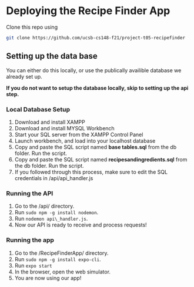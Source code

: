# Deploying the Recipe Finder App

Clone this repo using 
```bash
git clone https://github.com/ucsb-cs148-f21/project-t05-recipefinder
```

## Setting up the data base

You can either do this locally, or use the publically availible database we already set up. 

**If you do not want to setup the database locally, skip to setting up the api step.**

### Local Database Setup

1. Download and install XAMPP
2. Download and install MYSQL Workbench
3. Start your SQL server from the XAMPP Control Panel
4. Launch workbench, and load into your localhost database
5. Copy and paste the SQL script named **base tables.sql** from the db folder. Run the script.
6. Copy and paste the SQL script named **recipesandingredients.sql** from the db folder. Run the script.
7. If you followed through this process, make sure to edit the SQL credentials in /api/api\_handler.js

### Running the API

1. Go to the /api/ directory.
2. Run `sudo npm -g install nodemon`.
3. Run `nodemon api\_handler.js`.
4. Now our API is ready to receive and process requests!

### Running the app

1. Go to the /RecipeFinderApp/ directory.
2. Run `sudo npm -g install expo-cli`.
3. Run `expo start`
4. In the browser, open the web simulator.
5. You are now using our app!
